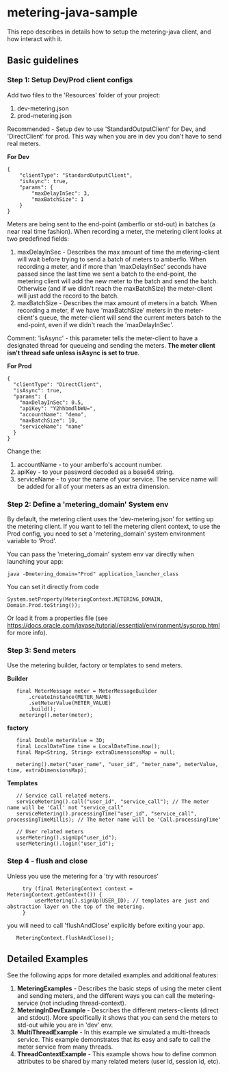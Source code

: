 # metering-java-sample
This repo describes in details how to setup the metering-java client, and how interact with it.

## Basic guidelines
### Step 1: Setup Dev/Prod client configs
Add two files to the 'Resources' folder of your project:
1. dev-metering.json
2. prod-metering.json

Recommended - Setup dev to use 'StandardOutputClient' for Dev, and 'DirectClient' for prod. This way when you are in 
dev you don't have to send real meters.

**For Dev**
```
{
    "clientType": "StandardOutputClient",
    "isAsync": true,
    "params": {
        "maxDelayInSec": 3,
        "maxBatchSize": 1
    }
}
```

Meters are being sent to the end-point (amberflo or std-out) in batches (a near real time fashion). When recording a meter, the metering client looks at two predefined fields:
1. maxDelayInSec - Describes the max amount of time the metering-client will wait before trying to send a batch of meters to amberflo. When recording a meter, and if more than 'maxDelayInSec' seconds have passed since the last time we sent a batch to the end-point, the metering client will add the new meter to the batch and send the batch. Otherwise (and if we didn't reach the maxBatchSize) the meter-client will just add the record to the batch.
2. maxBatchSize - Describes the max amount of meters in a batch. When recording a meter, if we have 'maxBatchSize' meters in the meter-client's queue, the meter-client will send the current meters batch to the end-point, even if we didn't reach the 'maxDelayInSec'.


Comment: 
'isAsync' - this parameter tells the meter-client to have a designated thread for queueing and sending the meters. **The meter client isn't thread safe unless isAsync is set to true**.


**For Prod**
```
{
  "clientType": "DirectClient",
  "isAsync": true,
  "params": {
    "maxDelayInSec": 0.5,
    "apiKey": "Y2hhbmdlbWU=",
    "accountName": "demo", 
    "maxBatchSize": 10,
    "serviceName": "name"
  }
}
```

Change the:
1. accountName - to your amberfo's account number.
2. apiKey - to your password decoded as a base64 string.
3. serviceName - to your the name of your service. The service name will be added for all of your meters as an extra dimension.


### Step 2: Define a 'metering_domain' System env
By default, the metering client uses the 'dev-metering.json' for setting up the metering client. If you want to tell the
metering client context, to use the Prod config, you need to set a 'metering_domain' system environment variable to 
'Prod'.

You can pass the 'metering_domain' system env var directly when launching your app:
```
java -Dmetering_domain="Prod" application_launcher_class
```

You can set it directly from code
```
System.setProperty(MeteringContext.METERING_DOMAIN, Domain.Prod.toString());
```

Or load it from a properties file (see https://docs.oracle.com/javase/tutorial/essential/environment/sysprop.html for 
more info).

### Step 3: Send meters
Use the metering builder, factory or templates to send meters.

**Builder**
```
   final MeterMessage meter = MeterMessageBuilder
       .createInstance(METER_NAME)
       .setMeterValue(METER_VALUE)
       .build();
    metering().meter(meter);
```

**factory**
```
   final Double meterValue = 3D;
   final LocalDateTime time = LocalDateTime.now();
   final Map<String, String> extraDimensionsMap = null;
   
   metering().meter("user_name", "user_id", "meter_name", meterValue, time, extraDimensionsMap);
```

**Templates**
```
   // Service call related meters.
   serviceMetering().call("user_id", "service_call"); // The meter name will be 'Call' not "service_call"
   serviceMetering().processingTime("user_id", "service_call", processingTimeMillis); // The meter name will be 'Call.processingTime'

   // User related meters
   userMetering().signUp("user_id");
   userMetering().login("user_id");
```

### Step 4 - flush and close
Unless you use the metering for a 'try with resources'
```
     try (final MeteringContext context = MeteringContext.getContext()) {
         userMetering().signUp(USER_ID); // templates are just and abstraction layer on the top of the metering.
     }
```

you will need to call 'flushAndClose' explicitly before exiting your app.
```
   MeteringContext.flushAndClose();
```

## Detailed Examples
See the following apps for more detailed examples and additional features:
1. **MeteringExamples** - Describes the basic steps of using the meter client and sending meters, and the different 
   ways you can call the metering-service (not including thread-context).
2. **MeteringInDevExample** - Describes the different meters-clients (direct and stdout). More specifically it shows 
   that you can send the meters to std-out while you are in 'dev' env.
3. **MultiThreadExample** - In this example we simulated a multi-threads service. This example demonstrates that its 
   easy and safe to call the meter service from many threads.
4. **ThreadContextExample** - This example shows how to define common attributes to be shared by many related meters 
   (user id, session id, etc).


